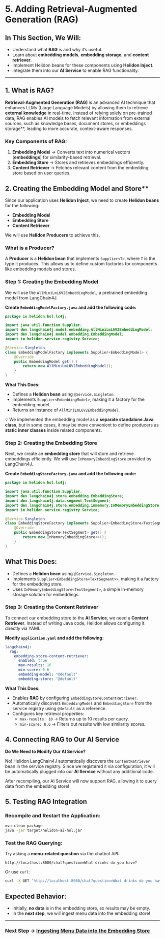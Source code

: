# 5. Adding Retrieval-Augmented Generation (RAG)

## In This Section, We Will:
- Understand what **RAG** is and why it’s useful.
- Learn about **embedding models**, **embedding storage**, and **content retriever**.
- Implement Helidon beans for these components using **Helidon Inject**.
- Integrate them into our **AI Service** to enable RAG functionality.

---

## 1. What is RAG?

**Retrieval-Augmented Generation (RAG)** is an advanced AI technique that enhances LLMs (Large Language Models) by allowing them to retrieve **external knowledge** in real-time. Instead of relying solely on pre-trained data, RAG enables AI models to fetch relevant information from external sources, such as knowledge bases, document stores, or embeddings storage**, leading to more accurate, context-aware responses.

### **Key Components of RAG:**

1. **Embedding Model** → Converts text into numerical vectors (**embeddings**) for similarity-based retrieval.
2. **Embedding Store** → Stores and retrieves embeddings efficiently.
3. **Content Retriever** → Fetches relevant content from the embedding store based on user queries.

## 2. Creating the Embedding Model and Store**

Since our application uses **Helidon Inject**, we need to create **Helidon beans** for the following:

- **Embedding Model**
- **Embedding Store**
- **Content Retriever**

We will use **Helidon Producers** to achieve this.

### What is a Producer?

A **Producer** is a **Helidon bean** that implements `Supplier<T>`, where `T` is the type it produces. This allows us to define custom factories for components like embedding models and stores.

### Step 1: Creating the Embedding Model

We will use the `AllMiniLmL6V2EmbeddingModel`, a pretrained embedding model from LangChain4J.

**Create `EmbeddingModelFactory.java` and add the following code:**

```java
package io.helidon.hol.lc4j;

import java.util.function.Supplier;
import dev.langchain4j.model.embedding.AllMiniLmL6V2EmbeddingModel;
import dev.langchain4j.model.embedding.EmbeddingModel;
import io.helidon.service.registry.Service;

@Service.Singleton
class EmbeddingModelFactory implements Supplier<EmbeddingModel> {
    @Override
    public EmbeddingModel get() {
        return new AllMiniLmL6V2EmbeddingModel();
    }
}
```

**What This Does:**

- Defines a **Helidon bean** using `@Service.Singleton`.
- Implements `Supplier<EmbeddingModel>`, making it a factory for the embedding model.
- Returns an instance of `AllMiniLmL6V2EmbeddingModel`.

💡 We implemented the embedding model as a **separate standalone Java class**, but in some cases, it may be more convenient to define producers as **static inner classes** inside related components.

### Step 2: Creating the Embedding Store

Next, we create an **embedding store** that will store and retrieve embeddings efficiently. We will use `InMemoryEmbeddingStore` provided by LangChain4J.

**Create `EmbeddingStoreFactory.java` and add the following code:**

```java
package io.helidon.hol.lc4j;

import java.util.function.Supplier;
import dev.langchain4j.store.embedding.EmbeddingStore;
import dev.langchain4j.data.segment.TextSegment;
import dev.langchain4j.store.embedding.inmemory.InMemoryEmbeddingStore;
import io.helidon.service.registry.Service;

@Service.Singleton
class EmbeddingStoreFactory implements Supplier<EmbeddingStore<TextSegment>> {
    @Override
    public EmbeddingStore<TextSegment> get() {
        return new InMemoryEmbeddingStore<>();
    }
}
```

**What This Does:**
- 
- Defines a **Helidon bean** using `@Service.Singleton`.
- Implements `Supplier<EmbeddingStore<TextSegment>>`, making it a factory for the embedding store.
- Uses `InMemoryEmbeddingStore<TextSegment>`, a simple in-memory storage solution for embeddings.

### Step 3: Creating the Content Retriever

To connect our embedding store to the **AI Service**, we need a **Content Retriever**. Instead of writing Java code, Helidon allows configuring it directly via YAML.

**Modify `application.yaml` and add the following:**

```yaml
langchain4j:
  rag:
    embedding-store-content-retriever:
      enabled: true
      max-results: 10
      min-score: 0.6
      embedding-model: "@default"
      embedding-store: "@default"
```

**What This Does:**

- Enables **RAG** by configuring `EmbeddingStoreContentRetriever`.
- Automatically discovers `EmbeddingModel` and `EmbeddingStore` from the service registry using `@default` as a reference.
- Configures key retrieval properties:
    - `max-results: 10` → Returns up to 10 results per query.
    - `min-score: 0.6` → Filters out results with low similarity scores.

## 4. Connecting RAG to Our AI Service

**Do We Need to Modify Our AI Service?**  

No! Helidon LangChain4J automatically discovers the `ContentRetriever` bean in the service registry. Since we registered it via configuration, it will be automatically plugged into our **AI Service** without any additional code.

After recompiling, our AI Service will now support RAG, allowing it to query data from the embedding store!

## 5. Testing RAG Integration

### Recompile and Restart the Application:

```sh
mvn clean package
java -jar target/helidon-ai-hol.jar
```

### Test the RAG Querying:

Try asking a **menu-related question** via the chatbot API:

```
http://localhost:8080/chat?question=What drinks do you have?
```

Or use `curl`:

```sh
curl -X GET "http://localhost:8080/chat?question=What drinks do you have?"
```

**Expected Behavior:**
- 
- Initially, **no data** is in the embedding store, so results may be empty.
- In the **next step**, we will ingest menu data into the embedding store!

---

### Next Step → [Ingesting Menu Data into the Embedding Store](hol/07_ingesting_menu_data.md)
